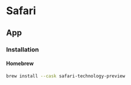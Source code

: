 # Safari

## App

### Installation

#### Homebrew

```sh
brew install --cask safari-technology-preview
```
